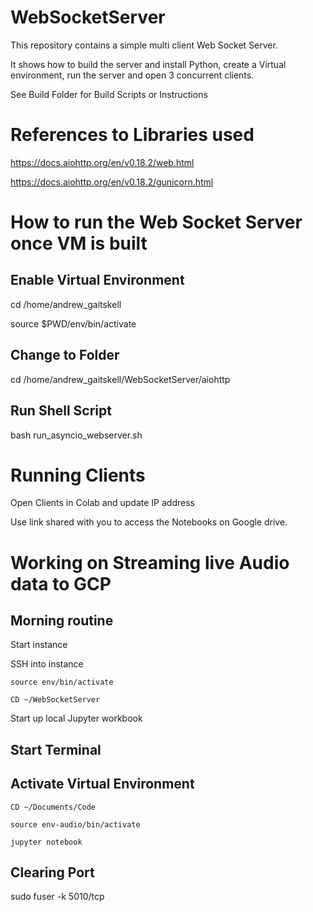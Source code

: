# WebSocketServer

This repository contains a simple multi client Web Socket Server.

It shows how to build the server and install Python, create a Virtual environment, run the server and open 3 concurrent clients.

See Build Folder for Build Scripts or Instructions

# References to Libraries used

https://docs.aiohttp.org/en/v0.18.2/web.html

https://docs.aiohttp.org/en/v0.18.2/gunicorn.html

# How to run the Web Socket Server once VM is built

## Enable Virtual Environment

cd /home/andrew_gaitskell

source $PWD/env/bin/activate

## Change to Folder

cd /home/andrew_gaitskell/WebSocketServer/aiohttp

## Run Shell Script

bash run_asyncio_webserver.sh

# Running Clients

Open Clients in Colab and update IP address

Use link shared with you to access the Notebooks on Google drive.

# Working on Streaming live Audio data to GCP

## Morning routine

Start instance

SSH into instance

    source env/bin/activate
    
    CD ~/WebSocketServer
    
Start up local Jupyter workbook

## Start Terminal
    
## Activate Virtual Environment
    
    CD ~/Documents/Code
    
    source env-audio/bin/activate
    
    jupyter notebook
    
## Clearing Port

sudo fuser -k 5010/tcp



    
